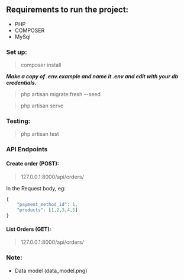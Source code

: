 ## Requirements to run the project:
- PHP
- COMPOSER
- MySql


### Set up:
> composer install

***Make a copy of .env.example and name it .env and edit with your db credentials.***

> php artisan migrate:fresh --seed

> php artisan serve

### Testing:
> php artisan test

### API Endpoints

#### Create order (POST):
> 127.0.0.1:8000/api/orders/

In the Request body, eg:
```javascript
{
    "payment_method_id": 1, 
    "products": [1,2,3,4,5]
}

```

#### List Orders (GET):
> 127.0.0.1:8000/api/orders/


### Note:
- Data model (data_model.png)
